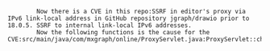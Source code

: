 
            Now there is a CVE in this repo:SSRF in editor's proxy via IPv6 link-local address in GitHub repository jgraph/drawio prior to 18.0.5. SSRF to internal link-local IPv6 addresses.
            Now the following functions is the cause for the CVE:src/main/java/com/mxgraph/online/ProxyServlet.java:ProxyServlet::checkUrlParameter();
            